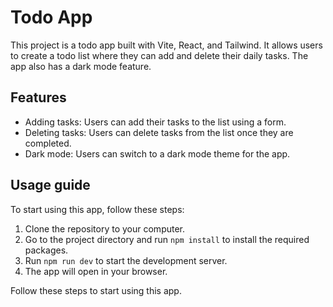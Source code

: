 # Todo App

This project is a todo app built with Vite, React, and Tailwind. It allows users to create a todo list where they can add and delete their daily tasks. The app also has a dark mode feature.

## Features

- Adding tasks: Users can add their tasks to the list using a form.
- Deleting tasks: Users can delete tasks from the list once they are completed.
- Dark mode: Users can switch to a dark mode theme for the app.

## Usage guide

To start using this app, follow these steps:

1. Clone the repository to your computer.
2. Go to the project directory and run `npm install` to install the required packages.
3. Run `npm run dev` to start the development server.
4. The app will open in your browser.

Follow these steps to start using this app.
